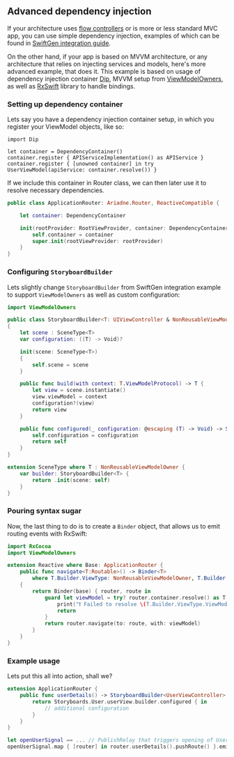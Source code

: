 ## Advanced dependency injection

If your architecture uses [flow controllers](http://merowing.info/2016/01/improve-your-ios-architecture-with-flowcontrollers/) or is more or less standard MVC app, you can use simple dependency injection, examples of which can be found in [SwiftGen integration guide](SwiftGen-integration.md).

On the other hand, if your app is based on MVVM architecture, or any architecture that relies on injecting services and models, here's more advanced example, that does it. This example is based on usage of dependency injection container [Dip][dip], MVVM setup from [ViewModelOwners][view-model-owners], as well as [RxSwift][rxswift] library to handle bindings.


### Setting up dependency container

Lets say you have a dependency injection container setup, in which you register your ViewModel objects, like so:

```
import Dip

let container = DependencyContainer()
container.register { APIServiceImplementation() as APIService }
container.register { [unowned container] in try UserViewModel(apiService: container.resolve()) }
```

If we include this container in Router class, we can then later use it to resolve necessary dependencies.

```swift
public class ApplicationRouter: Ariadne.Router, ReactiveCompatible {

    let container: DependencyContainer

    init(rootProvider: RootViewProvider, container: DependencyContainer) {
        self.container = container
        super.init(rootViewProvider: rootProvider)
    }
}
```

### Configuring `StoryboardBuilder`

Lets slightly change `StoryboardBuilder` from SwiftGen integration example to support `ViewModelOwners` as well as custom configuration:

```swift
import ViewModelOwners

public class StoryboardBuilder<T: UIViewController & NonReusableViewModelOwner>: ViewBuilder
{
    let scene : SceneType<T>
    var configuration: ((T) -> Void)?

    init(scene: SceneType<T>)
    {
        self.scene = scene
    }

    public func build(with context: T.ViewModelProtocol) -> T {
        let view = scene.instantiate()
        view.viewModel = context
        configuration?(view)
        return view
    }

    public func configured(_ configuration: @escaping (T) -> Void) -> Self {
        self.configuration = configuration
        return self
    }
}

extension SceneType where T : NonReusableViewModelOwner {
    var builder: StoryboardBuilder<T> {
        return .init(scene: self)
    }
}
```

### Pouring syntax sugar

Now, the last thing to do is to create a `Binder` object, that allows us to emit routing events with RxSwift:

```swift
import RxCocoa
import ViewModelOwners

extension Reactive where Base: ApplicationRouter {
    public func navigate<T:Routable>() -> Binder<T>
        where T.Builder.ViewType: NonReusableViewModelOwner, T.Builder.Context == T.Builder.ViewType.ViewModelProtocol
    {
        return Binder(base) { router, route in
            guard let viewModel = try? router.container.resolve() as T.Builder.ViewType.ViewModelProtocol else {
                print("❗️ Failed to resolve \(T.Builder.ViewType.ViewModelProtocol.self) while navigating to \(T.Builder.ViewType.self). Please register \(T.Builder.ViewType.ViewModelProtocol.self)")
                return
            }
            return router.navigate(to: route, with: viewModel)
        }
    }
}
```

### Example usage

Lets put this all into action, shall we?

```swift
extension ApplicationRouter {
    public func userDetails() -> StoryboardBuilder<UserViewController> {
        return Storyboards.User.userView.builder.configured { in
            // additional configuration
        }
    }
}

let openUserSignal == ... // PublishRelay that triggers opening of UserDetails screen.
openUserSignal.map { [router] in router.userDetails().pushRoute() }.emit(to: router.rx.navigate()).disposed(by: rx.disposeBag)
```

[dip]: https://github.com/AliSoftware/Dip
[view-model-owners]: https://github.com/krzysztofzablocki/ViewModelOwners
[rxswift]: https://github.com/ReactiveX/RxSwift

